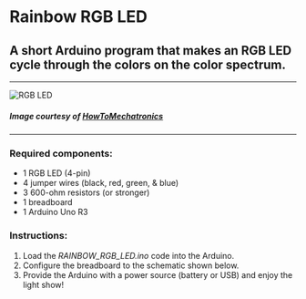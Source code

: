# Rainbow RGB LED
## A short Arduino program that makes an RGB LED cycle through the colors on the color spectrum.
---
![RGB LED](http://howtomechatronics.com/wp-content/uploads/2015/09/RGB-LED.png?x57244)
##### Image courtesy of [HowToMechatronics](http://howtomechatronics.com/)
---
### Required components:
* 1 RGB LED (4-pin)
* 4 jumper wires (black, red, green, & blue)
* 3 600-ohm resistors (or stronger)
* 1 breadboard
* 1 Arduino Uno R3
### Instructions:
1. Load the _RAINBOW_RGB_LED.ino_ code into the Arduino.
2. Configure the breadboard to the schematic shown below.
3. Provide the Arduino with a power source (battery or USB) and enjoy the light show!
